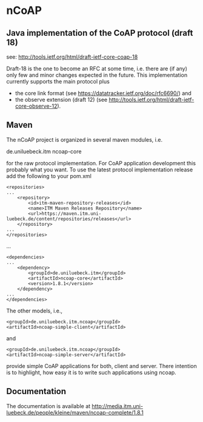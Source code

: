 # nCoAP

## Java implementation of the CoAP protocol (draft 18)

see: http://tools.ietf.org/html/draft-ietf-core-coap-18

Draft-18 is the one to become an RFC at some time, i.e. there are (if any) only few and minor changes expected in the
future. This implementation currently supports the main protocol plus

* the core link format (see https://datatracker.ietf.org/doc/rfc6690/) and
* the observe extension (draft 12) (see http://tools.ietf.org/html/draft-ietf-core-observe-12).

## Maven

The nCoAP project is organized in several maven modules, i.e.

<groupId>de.uniluebeck.itm</groupId>
<artifactId>ncoap-core</artifactId>

for the raw protocol implementation. For CoAP application development this probably what you want.
To use the latest protocol implementation release add the following to your pom.xml

```
<repositories>
...
    <repository>
        <id>itm-maven-repository-releases</id>
        <name>ITM Maven Releases Repository</name>
        <url>https://maven.itm.uni-luebeck.de/content/repositories/releases</url>
    </repository>
...
</repositories>
```

...

```
<dependencies>
...
    <dependency>
        <groupId>de.uniluebeck.itm</groupId>
        <artifactId>ncoap-core</artifactId>
        <version>1.8.1</version>
    </dependency>
...
</dependencies>
```

The other models, i.e.,

```
<groupId>de.uniluebeck.itm.ncoap</groupId>
<artifactId>ncoap-simple-client</artifactId>
```

and

```
<groupId>de.uniluebeck.itm.ncoap</groupId>
<artifactId>ncoap-simple-server</artifactId>
```

provide simple CoAP applications for both, client and server. There intention is to highlight, how easy it is to
write such applications using ncoap.


## Documentation

The documentation is available at http://media.itm.uni-luebeck.de/people/kleine/maven/ncoap-complete/1.8.1
